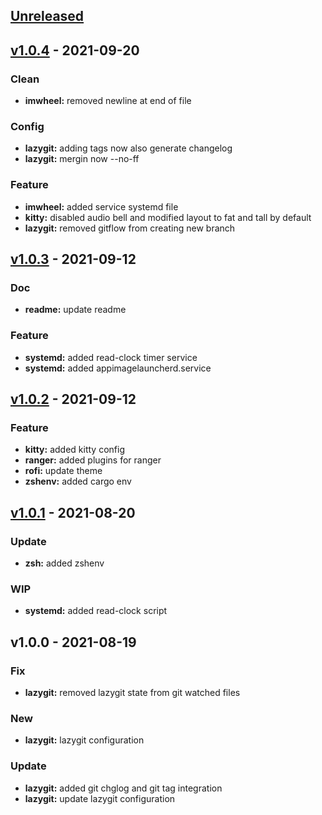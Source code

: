 <a name="unreleased"></a>
## [Unreleased]


<a name="v1.0.4"></a>
## [v1.0.4] - 2021-09-20
### Clean
- **imwheel:** removed newline at end of file

### Config
- **lazygit:** adding tags now also generate changelog
- **lazygit:** mergin now --no-ff

### Feature
- **imwheel:** added service systemd file
- **kitty:** disabled audio bell and modified layout to fat and tall by default
- **lazygit:** removed gitflow from creating new branch


<a name="v1.0.3"></a>
## [v1.0.3] - 2021-09-12
### Doc
- **readme:** update readme

### Feature
- **systemd:** added read-clock timer service
- **systemd:** added appimagelauncherd.service


<a name="v1.0.2"></a>
## [v1.0.2] - 2021-09-12
### Feature
- **kitty:** added kitty config
- **ranger:** added plugins for ranger
- **rofi:** update theme
- **zshenv:** added cargo env


<a name="v1.0.1"></a>
## [v1.0.1] - 2021-08-20
### Update
- **zsh:** added zshenv

### WIP
- **systemd:** added read-clock script


<a name="v1.0.0"></a>
## v1.0.0 - 2021-08-19
### Fix
- **lazygit:** removed lazygit state from git watched files

### New
- **lazygit:** lazygit configuration

### Update
- **lazygit:** added git chglog and git tag integration
- **lazygit:** update lazygit configuration


[Unreleased]: https://github.com/tigorlazuardi/dotfiles/compare/v1.0.4...HEAD
[v1.0.4]: https://github.com/tigorlazuardi/dotfiles/compare/v1.0.3...v1.0.4
[v1.0.3]: https://github.com/tigorlazuardi/dotfiles/compare/v1.0.2...v1.0.3
[v1.0.2]: https://github.com/tigorlazuardi/dotfiles/compare/v1.0.1...v1.0.2
[v1.0.1]: https://github.com/tigorlazuardi/dotfiles/compare/v1.0.0...v1.0.1
